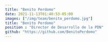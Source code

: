 ```yaml
---
title: "Benito Perdomo"
date: 2021-11-13T01:40:53-05:00
images: ["/img/team/benito_perdomo.jpg"]
title: "Benito Perdomo"
position : "Director de Desarrollo de la PDN"
github: "https://github.com/BenitoPerdomo"
---
```

